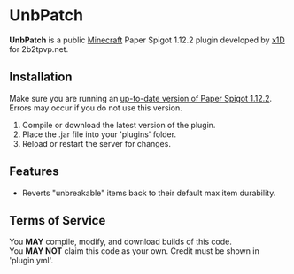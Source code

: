 # UnbPatch

**UnbPatch** is a public [Minecraft](https://minecraft.net/) Paper Spigot 1.12.2 plugin developed by [x1D](http://exwundee.xyz) for 2b2tpvp.net.

## Installation

Make sure you are running an [up-to-date version of Paper Spigot 1.12.2](https://getbukkit.org/get/Fpt2yFn7HRTrot5uE1b8NFWtpQlYITgK). Errors may occur if you do not use this version.

1. Compile or download the latest version of the plugin.
2. Place the .jar file into your 'plugins' folder.
3. Reload or restart the server for changes.

## Features

- Reverts "unbreakable" items back to their default max item durability.

## Terms of Service

You **MAY** compile, modify, and download builds of this code.  
You **MAY NOT** claim this code as your own. Credit must be shown in 'plugin.yml'.
